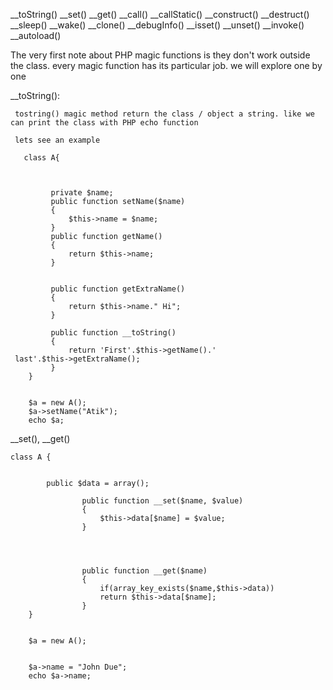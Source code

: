__toString()
__set()
__get()
__call()
__callStatic()
__construct()
__destruct()
__sleep()
__wake()
__clone()
__debugInfo()
__isset()
__unset()
__invoke()
__autoload()

The very first note about PHP magic functions is they don't work outside the class. 
every magic function has its particular job. we will explore one by one

__toString():

     tostring() magic method return the class / object a string. like we can print the class with PHP echo function

     lets see an example
    
    
```
   class A{


         
         private $name;
         public function setName($name)
         {
             $this->name = $name;
         }
         public function getName()
         {
             return $this->name;
         }


         public function getExtraName()
         {
             return $this->name." Hi";
         }
         
         public function __toString()
         {
             return 'First'.$this->getName().'
 last'.$this->getExtraName();
         }
    }


    $a = new A();
    $a->setName("Atik");
    echo $a;
```

__set(), __get()

```
class A {


        public $data = array();
       
                public function __set($name, $value)
                {
                    $this->data[$name] = $value;
                }




                public function __get($name)
                {
                    if(array_key_exists($name,$this->data))
                    return $this->data[$name];
                }
    }


    $a = new A();


    $a->name = "John Due";
    echo $a->name;
```



